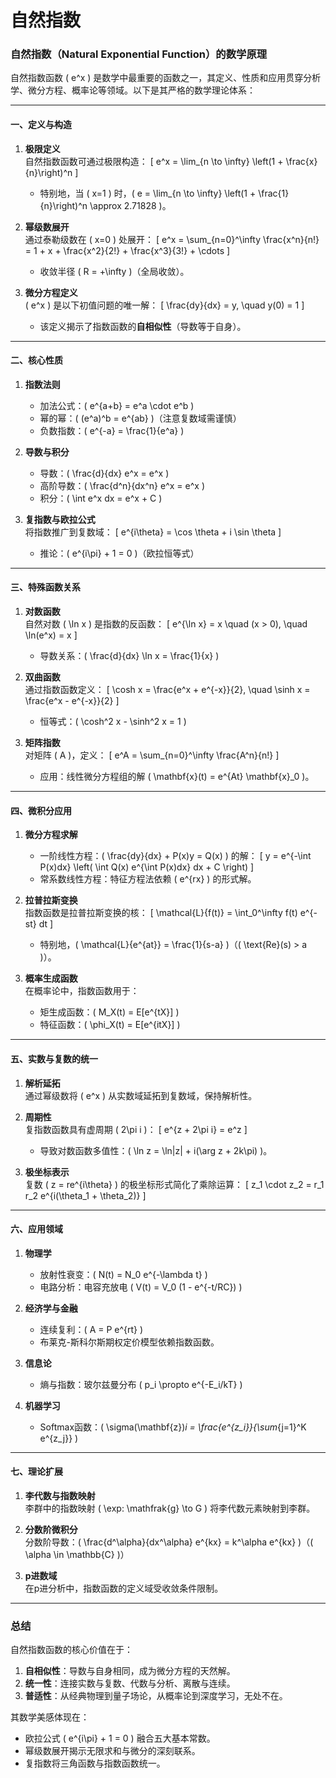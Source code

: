 # 自然指数

### **自然指数（Natural Exponential Function）的数学原理**

自然指数函数 \( e^x \) 是数学中最重要的函数之一，其定义、性质和应用贯穿分析学、微分方程、概率论等领域。以下是其严格的数学理论体系：

---

#### **一、定义与构造**
1. **极限定义**  
   自然指数函数可通过极限构造：
   \[
   e^x = \lim_{n \to \infty} \left(1 + \frac{x}{n}\right)^n
   \]
   - 特别地，当 \( x=1 \) 时，\( e = \lim_{n \to \infty} \left(1 + \frac{1}{n}\right)^n \approx 2.71828 \)。

2. **幂级数展开**  
   通过泰勒级数在 \( x=0 \) 处展开：
   \[
   e^x = \sum_{n=0}^\infty \frac{x^n}{n!} = 1 + x + \frac{x^2}{2!} + \frac{x^3}{3!} + \cdots
   \]
   - 收敛半径 \( R = +\infty \)（全局收敛）。

3. **微分方程定义**  
   \( e^x \) 是以下初值问题的唯一解：
   \[
   \frac{dy}{dx} = y, \quad y(0) = 1
   \]
   - 该定义揭示了指数函数的**自相似性**（导数等于自身）。

---

#### **二、核心性质**
1. **指数法则**  
   - 加法公式：\( e^{a+b} = e^a \cdot e^b \)  
   - 幂的幂：\( (e^a)^b = e^{ab} \)（注意复数域需谨慎）  
   - 负数指数：\( e^{-a} = \frac{1}{e^a} \)

2. **导数与积分**  
   - 导数：\( \frac{d}{dx} e^x = e^x \)  
   - 高阶导数：\( \frac{d^n}{dx^n} e^x = e^x \)  
   - 积分：\( \int e^x dx = e^x + C \)

3. **复指数与欧拉公式**  
   将指数推广到复数域：
   \[
   e^{i\theta} = \cos \theta + i \sin \theta
   \]
   - 推论：\( e^{i\pi} + 1 = 0 \)（欧拉恒等式）

---

#### **三、特殊函数关系**
1. **对数函数**  
   自然对数 \( \ln x \) 是指数的反函数：
   \[
   e^{\ln x} = x \quad (x > 0), \quad \ln(e^x) = x
   \]
   - 导数关系：\( \frac{d}{dx} \ln x = \frac{1}{x} \)

2. **双曲函数**  
   通过指数函数定义：
   \[
   \cosh x = \frac{e^x + e^{-x}}{2}, \quad \sinh x = \frac{e^x - e^{-x}}{2}
   \]
   - 恒等式：\( \cosh^2 x - \sinh^2 x = 1 \)

3. **矩阵指数**  
   对矩阵 \( A \)，定义：
   \[
   e^A = \sum_{n=0}^\infty \frac{A^n}{n!}
   \]
   - 应用：线性微分方程组的解 \( \mathbf{x}(t) = e^{At} \mathbf{x}_0 \)。

---

#### **四、微积分应用**
1. **微分方程求解**  
   - 一阶线性方程：\( \frac{dy}{dx} + P(x)y = Q(x) \) 的解：
     \[
     y = e^{-\int P(x)dx} \left( \int Q(x) e^{\int P(x)dx} dx + C \right)
     \]
   - 常系数线性方程：特征方程法依赖 \( e^{rx} \) 的形式解。

2. **拉普拉斯变换**  
   指数函数是拉普拉斯变换的核：
   \[
   \mathcal{L}\{f(t)\} = \int_0^\infty f(t) e^{-st} dt
   \]
   - 特别地，\( \mathcal{L}\{e^{at}\} = \frac{1}{s-a} \)（\( \text{Re}(s) > a \)）。

3. **概率生成函数**  
   在概率论中，指数函数用于：
   - 矩生成函数：\( M_X(t) = E[e^{tX}] \)
   - 特征函数：\( \phi_X(t) = E[e^{itX}] \)

---

#### **五、实数与复数的统一**
1. **解析延拓**  
   通过幂级数将 \( e^x \) 从实数域延拓到复数域，保持解析性。

2. **周期性**  
   复指数函数具有虚周期 \( 2\pi i \)：
   \[
   e^{z + 2\pi i} = e^z
   \]
   - 导致对数函数多值性：\( \ln z = \ln|z| + i(\arg z + 2k\pi) \)。

3. **极坐标表示**  
   复数 \( z = re^{i\theta} \) 的极坐标形式简化了乘除运算：
   \[
   z_1 \cdot z_2 = r_1 r_2 e^{i(\theta_1 + \theta_2)}
   \]

---

#### **六、应用领域**
1. **物理学**  
   - 放射性衰变：\( N(t) = N_0 e^{-\lambda t} \)  
   - 电路分析：电容充放电 \( V(t) = V_0 (1 - e^{-t/RC}) \)

2. **经济学与金融**  
   - 连续复利：\( A = P e^{rt} \)  
   - 布莱克-斯科尔斯期权定价模型依赖指数函数。

3. **信息论**  
   - 熵与指数：玻尔兹曼分布 \( p_i \propto e^{-E_i/kT} \)

4. **机器学习**  
   - Softmax函数：\( \sigma(\mathbf{z})_i = \frac{e^{z_i}}{\sum_{j=1}^K e^{z_j}} \)

---

#### **七、理论扩展**
1. **李代数与指数映射**  
   李群中的指数映射 \( \exp: \mathfrak{g} \to G \) 将李代数元素映射到李群。

2. **分数阶微积分**  
   分数阶导数：\( \frac{d^\alpha}{dx^\alpha} e^{kx} = k^\alpha e^{kx} \)（\( \alpha \in \mathbb{C} \)）

3. **p进数域**  
   在p进分析中，指数函数的定义域受收敛条件限制。

---

### **总结**
自然指数函数的核心价值在于：
1. **自相似性**：导数与自身相同，成为微分方程的天然解。
2. **统一性**：连接实数与复数、代数与分析、离散与连续。
3. **普适性**：从经典物理到量子场论，从概率论到深度学习，无处不在。

其数学美感体现在：
- 欧拉公式 \( e^{i\pi} + 1 = 0 \) 融合五大基本常数。
- 幂级数展开揭示无限求和与微分的深刻联系。
- 复指数将三角函数与指数函数统一。
